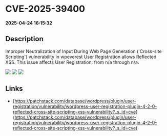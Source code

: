 # CVE-2025-39400

**2025-04-24 16:15:32**

## Description
Improper Neutralization of Input During Web Page Generation ('Cross-site Scripting') vulnerability in wpeverest User Registration allows Reflected XSS. This issue affects User Registration: from n/a through n/a.

![](https://img.shields.io/static/v1?label=Score&message=7.1&color=red)
![](https://img.shields.io/static/v1?label=Severity&message=HIGH&color=red)
![](https://img.shields.io/static/v1?label=CWE&message=XSS&color=green)

## Links
- [https://patchstack.com/database/wordpress/plugin/user-registration/vulnerability/wordpress-user-registration-plugin-4-2-0-reflected-cross-site-scripting-xss-vulnerability?_s_id=cve](https://patchstack.com/database/wordpress/plugin/user-registration/vulnerability/wordpress-user-registration-plugin-4-2-0-reflected-cross-site-scripting-xss-vulnerability?_s_id=cve)
